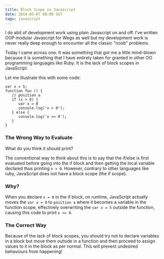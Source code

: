 ```yaml
---
title: Block Scope in Javascript
date: 2014-05-07 00:00 SGT
tags: javascript
---
```


I do abit of development work using plain Javascript on and off. I've written OOP modular Javascript for Wego as well but my development work is never really deep enough to encounter all the classic "noob" problems. 

Today I came across one. It was something that got me a little mind-blown because it is something that I have entirely taken for granted in other OO programming languages like Ruby. It is the lack of block scopes in JavaScript.

Let me illustrate this with some code:

```
var x = 5;
function foo () {
   // position a
   if (x > 0) {
      var x = 0
      console.log('x > 0');
   } else {
      console.log('x <= 0');
   }
}
```


### The Wrong Way to Evaluate

What do you think it should print? 

The conventional way to think about this is to say that the if/else is first evaluated before going into the if block and then getting the local variable declared thus printing `x > 0`. However, contrary to other languages like ruby, JavaScript does not have a block scope (the if scope).

### Why?

When you declare `x = 0` in the if block, on runtime, JavaScript actually moves the `var x = 0` to `position a` where it becomes a variable in the function scope, effectively overwriting the `var x = 5` outside the function, causing this code to print `x <= 0`.

### The Correct Way

Because of the lack of block scopes, you should try not to declare variables in a block but move them outside in a function and then proceed to assign values to it in the block as per normal. This will prevent undesired behaviours from happening!

